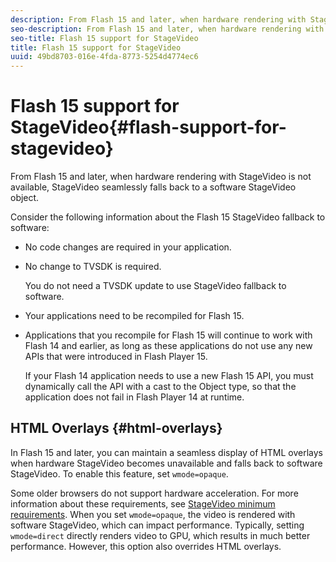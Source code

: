 ```yaml
---
description: From Flash 15 and later, when hardware rendering with StageVideo is not available, StageVideo seamlessly falls back to a software StageVideo object.
seo-description: From Flash 15 and later, when hardware rendering with StageVideo is not available, StageVideo seamlessly falls back to a software StageVideo object.
seo-title: Flash 15 support for StageVideo
title: Flash 15 support for StageVideo
uuid: 49bd8703-016e-4fda-8773-5254d4774ec6
---
```


# Flash 15 support for StageVideo{#flash-support-for-stagevideo}

From Flash 15 and later, when hardware rendering with StageVideo is not available, StageVideo seamlessly falls back to a software StageVideo object.

Consider the following information about the Flash 15 StageVideo fallback to software:

* No code changes are required in your application. 
* No change to TVSDK is required.

  You do not need a TVSDK update to use StageVideo fallback to software. 
* Your applications need to be recompiled for Flash 15. 
* Applications that you recompile for Flash 15 will continue to work with Flash 14 and earlier, as long as these applications do not use any new APIs that were introduced in Flash Player 15.

  If your Flash 14 application needs to use a new Flash 15 API, you must dynamically call the API with a cast to the Object type, so that the application does not fail in Flash Player 14 at runtime.

## HTML Overlays {#html-overlays}

In Flash 15 and later, you can maintain a seamless display of HTML overlays when hardware StageVideo becomes unavailable and falls back to software StageVideo. To enable this feature, set `wmode=opaque`.

Some older browsers do not support hardware acceleration. For more information about these requirements, see [StageVideo minimum requirements](../../../../../tvsdk-1.4-for-desktop-hls/c-psdk-dhls-1.4-introduction/overview-prod-audience-guide/requirements/stagevideo-capabilities/r-psdk-dhls-1.4-requirements-stage-video.md). When you set `wmode=opaque`, the video is rendered with software StageVideo, which can impact performance. Typically, setting `wmode=direct` directly renders video to GPU, which results in much better performance. However, this option also overrides HTML overlays. 
